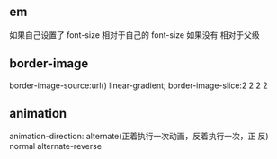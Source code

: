 ##  em
如果自己设置了 font-size 相对于自己的 font-size
如果没有 相对于父级

## border-image
border-image-source:url() linear-gradient;
border-image-slice:2 2 2 2

## animation
animation-direction:
alternate(正着执行一次动画，反着执行一次，正 反)
normal
alternate-reverse  